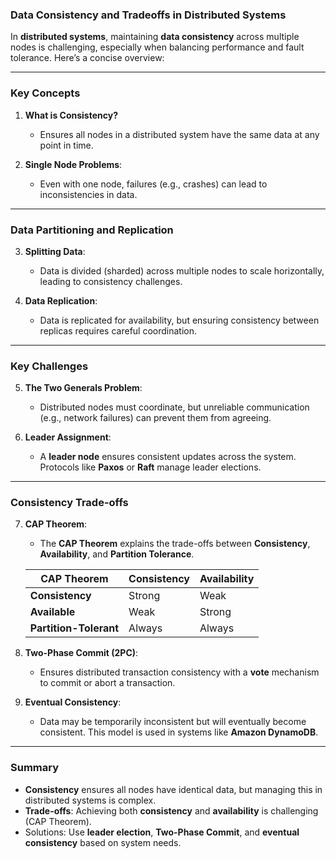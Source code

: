 ### **Data Consistency and Tradeoffs in Distributed Systems**

In **distributed systems**, maintaining **data consistency** across multiple nodes is challenging, especially when balancing performance and fault tolerance. Here’s a concise overview:

---

### **Key Concepts**

1. **What is Consistency?**
   - Ensures all nodes in a distributed system have the same data at any point in time.

2. **Single Node Problems**:
   - Even with one node, failures (e.g., crashes) can lead to inconsistencies in data.

---

### **Data Partitioning and Replication**

3. **Splitting Data**:
   - Data is divided (sharded) across multiple nodes to scale horizontally, leading to consistency challenges.

4. **Data Replication**:
   - Data is replicated for availability, but ensuring consistency between replicas requires careful coordination.

---

### **Key Challenges**

5. **The Two Generals Problem**:
   - Distributed nodes must coordinate, but unreliable communication (e.g., network failures) can prevent them from agreeing.

6. **Leader Assignment**:
   - A **leader node** ensures consistent updates across the system. Protocols like **Paxos** or **Raft** manage leader elections.

---

### **Consistency Trade-offs**

7. **CAP Theorem**:
   - The **CAP Theorem** explains the trade-offs between **Consistency**, **Availability**, and **Partition Tolerance**.

   | **CAP Theorem**        | **Consistency** | **Availability** |
   |------------------------|-----------------|-----------------|
   | **Consistency**         | Strong          | Weak            |
   | **Available**           | Weak            | Strong          |
   | **Partition-Tolerant**  | Always          | Always          |

8. **Two-Phase Commit (2PC)**:
   - Ensures distributed transaction consistency with a **vote** mechanism to commit or abort a transaction.

9. **Eventual Consistency**:
   - Data may be temporarily inconsistent but will eventually become consistent. This model is used in systems like **Amazon DynamoDB**.

---

### **Summary**

- **Consistency** ensures all nodes have identical data, but managing this in distributed systems is complex.
- **Trade-offs**: Achieving both **consistency** and **availability** is challenging (CAP Theorem).
- Solutions: Use **leader election**, **Two-Phase Commit**, and **eventual consistency** based on system needs.

